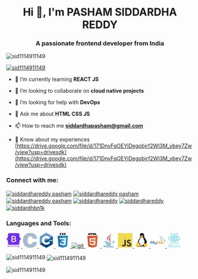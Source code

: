 <h1 align="center">Hi 👋, I'm PASHAM SIDDARDHA REDDY</h1>
<h3 align="center">A passionate frontend developer from India</h3>

<p align="left"> <img src="https://komarev.com/ghpvc/?username=sid1114911149&label=Profile%20views&color=0e75b6&style=flat" alt="sid1114911149" /> </p>

<p align="left"> <a href="https://github.com/ryo-ma/github-profile-trophy"><img src="https://github-profile-trophy.vercel.app/?username=sid1114911149" alt="sid1114911149" /></a> </p>

- 🌱 I’m currently learning **REACT JS**

- 👯 I’m looking to collaborate on **cloud native projects**

- 🤝 I’m looking for help with **DevOps**

- 💬 Ask me about **HTML CSS JS**

- 📫 How to reach me **siddardhapasham@gmail.com**

- 📄 Know about my experiences [https://drive.google.com/file/d/171DnyFqOEYiDegobjrf2Wl3M_ybey7Zw/view?usp=drivesdk](https://drive.google.com/file/d/171DnyFqOEYiDegobjrf2Wl3M_ybey7Zw/view?usp=drivesdk)

<h3 align="left">Connect with me:</h3>
<p align="left">
<a href="https://linkedin.com/in/siddardhareddy pasham" target="blank"><img align="center" src="https://raw.githubusercontent.com/rahuldkjain/github-profile-readme-generator/master/src/images/icons/Social/linked-in-alt.svg" alt="siddardhareddy pasham" height="30" width="40" /></a>
<a href="https://www.codechef.com/users/siddardhareddy pasham" target="blank"><img align="center" src="https://cdn.jsdelivr.net/npm/simple-icons@3.1.0/icons/codechef.svg" alt="siddardhareddy pasham" height="30" width="40" /></a>
<a href="https://www.hackerrank.com/siddardhareddy pasham" target="blank"><img align="center" src="https://raw.githubusercontent.com/rahuldkjain/github-profile-readme-generator/master/src/images/icons/Social/hackerrank.svg" alt="siddardhareddy pasham" height="30" width="40" /></a>
<a href="https://codeforces.com/profile/siddardhareddy" target="blank"><img align="center" src="https://raw.githubusercontent.com/rahuldkjain/github-profile-readme-generator/master/src/images/icons/Social/codeforces.svg" alt="siddardhareddy" height="30" width="40" /></a>
<a href="https://www.leetcode.com/siddardhareddy" target="blank"><img align="center" src="https://raw.githubusercontent.com/rahuldkjain/github-profile-readme-generator/master/src/images/icons/Social/leet-code.svg" alt="siddardhareddy" height="30" width="40" /></a>
<a href="https://auth.geeksforgeeks.org/user/siddardhbn1k" target="blank"><img align="center" src="https://raw.githubusercontent.com/rahuldkjain/github-profile-readme-generator/master/src/images/icons/Social/geeks-for-geeks.svg" alt="siddardhbn1k" height="30" width="40" /></a>
</p>

<h3 align="left">Languages and Tools:</h3>
<p align="left"> <a href="https://getbootstrap.com" target="_blank" rel="noreferrer"> <img src="https://raw.githubusercontent.com/devicons/devicon/master/icons/bootstrap/bootstrap-plain-wordmark.svg" alt="bootstrap" width="40" height="40"/> </a> <a href="https://www.cprogramming.com/" target="_blank" rel="noreferrer"> <img src="https://raw.githubusercontent.com/devicons/devicon/master/icons/c/c-original.svg" alt="c" width="40" height="40"/> </a> <a href="https://www.w3schools.com/cpp/" target="_blank" rel="noreferrer"> <img src="https://raw.githubusercontent.com/devicons/devicon/master/icons/cplusplus/cplusplus-original.svg" alt="cplusplus" width="40" height="40"/> </a> <a href="https://www.w3schools.com/css/" target="_blank" rel="noreferrer"> <img src="https://raw.githubusercontent.com/devicons/devicon/master/icons/css3/css3-original-wordmark.svg" alt="css3" width="40" height="40"/> </a> <a href="https://git-scm.com/" target="_blank" rel="noreferrer"> <img src="https://www.vectorlogo.zone/logos/git-scm/git-scm-icon.svg" alt="git" width="40" height="40"/> </a> <a href="https://www.w3.org/html/" target="_blank" rel="noreferrer"> <img src="https://raw.githubusercontent.com/devicons/devicon/master/icons/html5/html5-original-wordmark.svg" alt="html5" width="40" height="40"/> </a> <a href="https://www.java.com" target="_blank" rel="noreferrer"> <img src="https://raw.githubusercontent.com/devicons/devicon/master/icons/java/java-original.svg" alt="java" width="40" height="40"/> </a> <a href="https://developer.mozilla.org/en-US/docs/Web/JavaScript" target="_blank" rel="noreferrer"> <img src="https://raw.githubusercontent.com/devicons/devicon/master/icons/javascript/javascript-original.svg" alt="javascript" width="40" height="40"/> </a> <a href="https://www.linux.org/" target="_blank" rel="noreferrer"> <img src="https://raw.githubusercontent.com/devicons/devicon/master/icons/linux/linux-original.svg" alt="linux" width="40" height="40"/> </a> <a href="https://www.mysql.com/" target="_blank" rel="noreferrer"> <img src="https://raw.githubusercontent.com/devicons/devicon/master/icons/mysql/mysql-original-wordmark.svg" alt="mysql" width="40" height="40"/> </a> <a href="https://reactjs.org/" target="_blank" rel="noreferrer"> <img src="https://raw.githubusercontent.com/devicons/devicon/master/icons/react/react-original-wordmark.svg" alt="react" width="40" height="40"/> </a> </p>

<p><img align="left" src="https://github-readme-stats.vercel.app/api/top-langs?username=sid1114911149&show_icons=true&locale=en&layout=compact" alt="sid1114911149" /></p>

<p>&nbsp;<img align="center" src="https://github-readme-stats.vercel.app/api?username=sid1114911149&show_icons=true&locale=en" alt="sid1114911149" /></p>

<p><img align="center" src="https://github-readme-streak-stats.herokuapp.com/?user=sid1114911149&" alt="sid1114911149" /></p>
